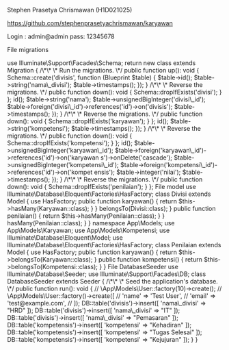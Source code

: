 <a name="br1"></a> 

Stephen Prasetya Chrismawan (H1D021025)

<https://github.com/stephenprasetyachrismawan/karyawan>



<a name="br2"></a> 



<a name="br3"></a> 



<a name="br4"></a> 

Login : admin@admin pass: 12345678

File migrations

<?php

use Illuminate\Database\Migrations\Migration;

use Illuminate\Database\Schema\Blueprint;



<a name="br5"></a> 

use Illuminate\Support\Facades\Schema;

return new class extends Migration

{

/\*\*

\* Run the migrations.

\*/

public function up(): void

{

Schema::create('divisis', function (Blueprint $table) {

$table->id();

$table->string('nama\_divisi');

$table->timestamps();

});

}

/\*\*

\* Reverse the migrations.

\*/

public function down(): void

{

Schema::dropIfExists('divisi');

}

};



<a name="br6"></a> 

<?php

use Illuminate\Database\Migrations\Migration;

use Illuminate\Database\Schema\Blueprint;

use Illuminate\Support\Facades\Schema;

return new class extends Migration

{

/\*\*

\* Run the migrations.

\*/

public function up(): void

{

Schema::create('karyawans', function (Blueprint $table) {

$table->id();

$table->string('nama');

$table->unsignedBigInteger('divisi\_id');

$table->foreign('divisi\_id')->references('id')->on('divisis');

$table->timestamps();

});

}

/\*\*

\* Reverse the migrations.

\*/

public function down(): void



<a name="br7"></a> 

{

Schema::dropIfExists('karyawan');

}

};

<?php

use Illuminate\Database\Migrations\Migration;

use Illuminate\Database\Schema\Blueprint;

use Illuminate\Support\Facades\Schema;

return new class extends Migration

{

/\*\*

\* Run the migrations.

\*/

public function up(): void

{

Schema::create('kompetensis', function (Blueprint $table) {

$table->id();

$table->string('kompetensi');

$table->timestamps();

});

}



<a name="br8"></a> 

/\*\*

\* Reverse the migrations.

\*/

public function down(): void

{

Schema::dropIfExists('kompetensi');

}

};

<?php

use Illuminate\Database\Migrations\Migration;

use Illuminate\Database\Schema\Blueprint;

use Illuminate\Support\Facades\Schema;

return new class extends Migration

{

/\*\*

\* Run the migrations.

\*/

public function up(): void

{

Schema::create('penilaians', function (Blueprint $table) {

$table->id();

$table->unsignedBigInteger('karyawan\_id');



<a name="br9"></a> 

$table->foreign('karyawan\_id')->references('id')->on('karyawan

s')->onDelete('cascade');

$table->unsignedBigInteger('kompetensi\_id');

$table->foreign('kompetensi\_id')->references('id')->on('kompet

ensis');

$table->integer('nilai');

$table->timestamps();

});

}

/\*\*

\* Reverse the migrations.

\*/

public function down(): void

{

Schema::dropIfExists('penilaian');

}

};

File model

<?php

namespace App\Models;

use App\Models\Karyawan;

use Illuminate\Database\Eloquent\Model;



<a name="br10"></a> 

use Illuminate\Database\Eloquent\Factories\HasFactory;

class Divisi extends Model

{

use HasFactory;

public function karyawan()

{

return $this->hasMany(Karyawan::class);

}

}

<?php

namespace App\Models;

use App\Models\Divisi;

use Illuminate\Database\Eloquent\Model;

use Illuminate\Database\Eloquent\Factories\HasFactory;

class Karyawan extends Model

{

use HasFactory;

public function divisi()

{

return $this->belongsTo(Divisi::class);



<a name="br11"></a> 

}

public function penilaian()

{

return $this->hasMany(Penilaian::class);

}

}

<?php

namespace App\Models;

use Illuminate\Database\Eloquent\Factories\HasFactory;

use Illuminate\Database\Eloquent\Model;

class Kompetensi extends Model

{

use HasFactory;

public function penilaian()

{

return $this->hasMany(Penilaian::class);

}

}

<?php



<a name="br12"></a> 

namespace App\Models;

use App\Models\Karyawan;

use App\Models\Kompetensi;

use Illuminate\Database\Eloquent\Model;

use Illuminate\Database\Eloquent\Factories\HasFactory;

class Penilaian extends Model

{

use HasFactory;

public function karyawan()

{

return $this->belongsTo(Karyawan::class);

}

public function kompetensi()

{

return $this->belongsTo(Kompetensi::class);

}

}

File DatabaseSeeder

<?php

namespace Database\Seeders;

// use Illuminate\Database\Console\Seeds\WithoutModelEvents;



<a name="br13"></a> 

use Illuminate\Database\Seeder;

use Illuminate\Support\Facades\DB;

class DatabaseSeeder extends Seeder

{

/\*\*

\* Seed the application's database.

\*/

public function run(): void

{

// \App\Models\User::factory(10)->create();

// \App\Models\User::factory()->create([

// 'name' => 'Test User',

// 'email' => 'test@example.com',

// ]);

DB::table('divisis')->insert([

'nama\_divisi' => "HRD"

]);

DB::table('divisis')->insert([

'nama\_divisi' => "IT"

]);

DB::table('divisis')->insert([

'nama\_divisi' => "Pemasaran"

]);



<a name="br14"></a> 

DB::table('kompetensis')->insert([

'kompetensi' => "Kehadiran"

]);

DB::table('kompetensis')->insert([

'kompetensi' => "Tugas Selesai"

]);

DB::table('kompetensis')->insert([

'kompetensi' => "Kejujuran"

]);

}

}

